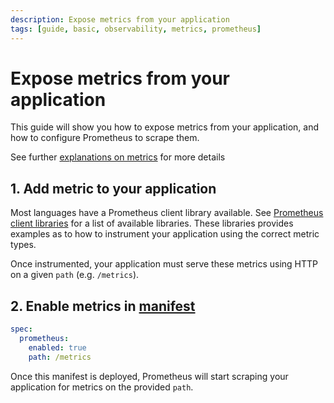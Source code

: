```yaml
---
description: Expose metrics from your application
tags: [guide, basic, observability, metrics, prometheus]
---
```

# Expose metrics from your application

This guide will show you how to expose metrics from your application, and how to configure Prometheus to scrape them.

See further [explanations on metrics](../../../explanation/observability/metrics.md) for more details

## 1. Add metric to your application

Most languages have a Prometheus client library available. See [Prometheus client libraries](https://prometheus.io/docs/instrumenting/clientlibs/) for a list of available libraries. These libraries provides examples as to how to instrument your application using the correct metric types.

Once instrumented, your application must serve these metrics using HTTP on a given `path` (e.g. `/metrics`).

## 2. Enable metrics in [manifest](../../../reference/application-spec.md)

```yaml
spec:
  prometheus:
    enabled: true
    path: /metrics
```

Once this manifest is deployed, Prometheus will start scraping your application for metrics on the provided `path`.

